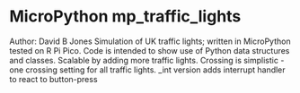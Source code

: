 # MicroPython mp_traffic_lights
Author: David B Jones
Simulation of UK traffic lights; written in MicroPython tested on R Pi Pico.
Code is intended to show use of Python data structures and classes.
Scalable by adding more traffic lights.
Crossing is simplistic - one crossing setting for all traffic lights.
_int version adds interrupt handler to react to button-press
